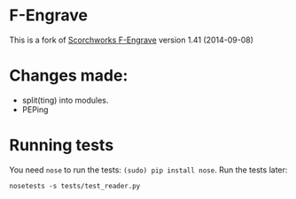 # F-Engrave

This is a fork of [Scorchworks F-Engrave](http://www.scorchworks.com/Fengrave/fengrave.html) version 1.41 (2014-09-08)

# Changes made:

 - split(ting) into modules.
 - PEPing



# Running tests

You need `nose` to run the tests: `(sudo) pip install nose`. Run the tests later:
```
nosetests -s tests/test_reader.py
```
